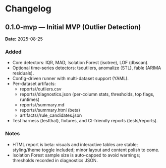 # Changelog

## 0.1.0-mvp — Initial MVP (Outlier Detection)
**Date:** 2025-08-25

### Added
- Core detectors: IQR, MAD, Isolation Forest (isotree), LOF (dbscan).
- Optional time-series detectors: tsoutliers, anomalize (STL), fable (ARIMA residuals).
- Config-driven runner with multi-dataset support (YAML).
- Per-dataset artifacts:
  - reports/<dataset>/outliers.csv
  - reports/<dataset>/diagnostics.json (per-column stats, thresholds, top flags, runtimes)
  - reports/<dataset>/summary.md
  - reports/<dataset>/summary.html (beta)
  - artifacts/<dataset>/rule_candidates.json
- Test harness (testthat), fixtures, and CI-friendly reports (tests/reports).

### Notes
- HTML report is beta: visuals and interactive tables are stable; styling/theme toggle included; minor layout and content polish to come.
- Isolation Forest sample size is auto-capped to avoid warnings; thresholds recorded in diagnostics JSON.

